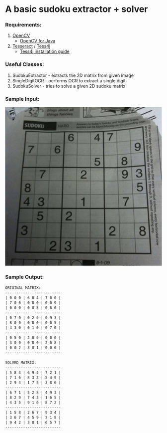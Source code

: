 # A basic sudoku extractor + solver

### Requirements:

1. [OpenCV](https://opencv.org/)
    * [OpenCV for Java](https://opencv-java-tutorials.readthedocs.io/en/latest/)
2. [Tesseract](https://github.com/tesseract-ocr/tesseract) / [Tess4j](http://tess4j.sourceforge.net/)
    * [Tess4j installation guide](http://tess4j.sourceforge.net/tutorial/)

### Useful Classes:

1. SudokuExtractor - extracts the 2D matrix from given image
2. SingleDigitOCR - performs OCR to extract a single digit
3. SudokuSolver - tries to solve a given 2D sudoku matrix

### Sample Input:

![input-sudoku-image](https://raw.githubusercontent.com/pmcarpan/SudokuTest/master/images/sudokubig.jpg)

### Sample Output:

```
ORIGINAL MATRIX:
-------------------------
| 0 0 0 | 6 0 4 | 7 0 0 | 
| 7 0 6 | 0 0 0 | 0 0 9 | 
| 0 0 0 | 0 0 5 | 0 8 0 | 
-------------------------
| 0 7 0 | 0 2 0 | 0 9 3 | 
| 8 0 0 | 0 0 0 | 0 0 5 | 
| 4 3 0 | 0 1 0 | 0 7 0 | 
-------------------------
| 0 5 0 | 2 0 0 | 0 0 0 | 
| 3 0 0 | 0 0 0 | 2 0 8 | 
| 0 0 2 | 3 0 1 | 0 0 0 | 
-------------------------

SOLVED MATRIX:
-------------------------
| 5 8 3 | 6 9 4 | 7 2 1 | 
| 7 1 6 | 8 3 2 | 5 4 9 | 
| 2 9 4 | 1 7 5 | 3 8 6 | 
-------------------------
| 6 7 1 | 5 2 8 | 4 9 3 | 
| 8 2 9 | 7 4 3 | 1 6 5 | 
| 4 3 5 | 9 1 6 | 8 7 2 | 
-------------------------
| 1 5 8 | 2 6 7 | 9 3 4 | 
| 3 6 7 | 4 5 9 | 2 1 8 | 
| 9 4 2 | 3 8 1 | 6 5 7 | 
-------------------------
```
